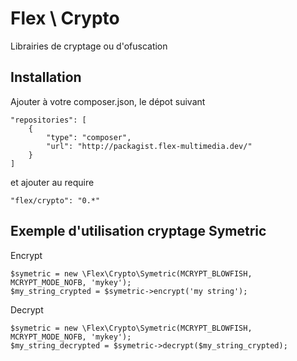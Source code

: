 Flex \ Crypto
=============

Librairies de cryptage ou d'ofuscation


Installation
------------

Ajouter à votre composer.json, le dépot suivant

	"repositories": [
        {
            "type": "composer",
            "url": "http://packagist.flex-multimedia.dev/"
        }
    ]

 et ajouter au require

	"flex/crypto": "0.*"


Exemple d'utilisation cryptage Symetric
---------------------------------------

Encrypt

	$symetric = new \Flex\Crypto\Symetric(MCRYPT_BLOWFISH, MCRYPT_MODE_NOFB, 'mykey');
	$my_string_crypted = $symetric->encrypt('my string');

Decrypt

	$symetric = new \Flex\Crypto\Symetric(MCRYPT_BLOWFISH, MCRYPT_MODE_NOFB, 'mykey');
	$my_string_decrypted = $symetric->decrypt($my_string_crypted);


